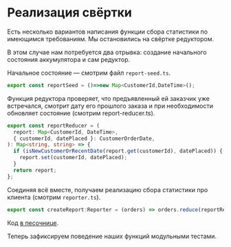 # Реализация свёртки

Есть несколько вариантов написания функции сбора статистики по имеющимся требованиям. Мы остановились на свёртке редуктором.

В этом случае нам потребуется два отрывка: создание начального состояния аккумулятора и сам редуктор.

Начальное состояние — смотрим файл `report-seed.ts`.

```ts
export const reportSeed = ()=>new Map<CustomerId,DateTime>();
```

Функция редуктора проверяет, что предъявленный ей заказчик уже встречался, смотрит дату его прошлого заказа и при необходимости обновляет состояние (смотрим report-reducer.ts).

```ts
export const reportReducer = (
  report: Map<CustomerId, DateTime>,
  { customerId, datePlaced }: CustomerOrderDate,
): Map<string, string> => {
  if (isNewCustomerOrRecentDate(report.get(customerId), datePlaced)) {
    report.set(customerId, datePlaced);
  }
  return report;
};
```

Соединяя всё вместе, получаем реализацию сбора статистики про клиента (смотрим `reporter.ts`).

```ts
export const createReport:Reporter = (orders) => orders.reduce(reportReducer, reportSeed());
```

Код [в песочнице](https://codesandbox.io/s/step-3-demo-03-08-module-03-safty-to-function-interface-msh4n).

Теперь зафиксируем поведение наших функций модульными тестами.
